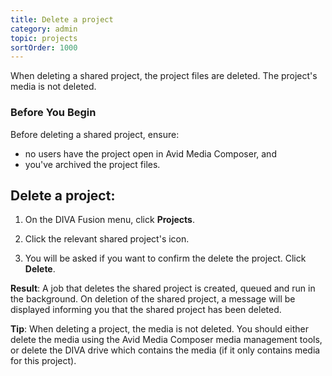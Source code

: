 ```yaml
---
title: Delete a project
category: admin
topic: projects
sortOrder: 1000
---
```


When deleting a shared project, the project files are deleted. The project's media is not deleted.

### Before You Begin

Before deleting a shared project, ensure:

  - no users have the project open in Avid Media Composer, and
  - you've archived the project files.

## Delete a project:

1. On the DIVA Fusion menu, click **Projects**.

2. Click the relevant shared project's <i class="fa fa-trash"></i> icon.

3. You will be asked if you want to confirm the delete the project. Click **Delete**.

<p class="tip tip--result">
  <strong>Result</strong>:
  A job that deletes the shared project is created, queued and run in the background. On deletion of the shared project, a message will be displayed informing you that the shared project has been deleted.
</p>

<p class="tip">
  <strong>Tip</strong>:
  When deleting a project, the media is not deleted.
  You should either delete the media using the Avid Media Composer media management tools, or delete the DIVA drive which contains the media (if it only contains media for this project).
</p>
